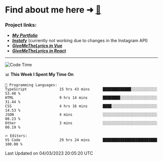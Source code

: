# Find about me here ➜ [🧑](https://pauabella.dev)

### Project links:
- ***[My Portfolio](https://pauabella.dev)***
- ***[Instafy](https://instafy.me)*** (currently not working due to changes in the Instagram API)
- ***[GiveMeTheLyrics in Vue](https://lyrics.pauabella.dev)***
- ***[GiveMeTheLyrics in React](https://pauabella.dev/GiveMeTheLyrics)***

---
<!--START_SECTION:waka-->
![Code Time](http://img.shields.io/badge/Code%20Time-1%2C961%20hrs%2022%20mins-blue)

📊 **This Week I Spent My Time On** 

```text
💬 Programming Languages: 
TypeScript               15 hrs 43 mins      █████████████░░░░░░░░░░░░   53.48 % 
HTML                     9 hrs 14 mins       ████████░░░░░░░░░░░░░░░░░   31.44 % 
CSS                      4 hrs 16 mins       ████░░░░░░░░░░░░░░░░░░░░░   14.53 % 
JSON                     4 mins              ░░░░░░░░░░░░░░░░░░░░░░░░░   00.23 % 
Other                    3 mins              ░░░░░░░░░░░░░░░░░░░░░░░░░   00.19 % 

🔥 Editors: 
VS Code                  29 hrs 24 mins      █████████████████████████   100.00 % 
```


 Last Updated on 04/03/2023 20:05:20 UTC
<!--END_SECTION:waka-->
